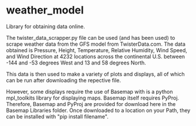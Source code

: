 # weather_model
Library for obtaining data online.

The twister_data_scrapper.py file can be used (and has been used) to scrape weather data from the GFS model from TwisterData.com.
The data obtained is Pressure, Height, Temperature, Relative Humidity, Wind Speed, and Wind Direction at 4232 locations across the
continental U.S. between -144 and -53 degrees West and 13 and 58 degrees North.

This data is then used to make a variety of plots and displays, all of which can be run after downloading the repective file.

However, some displays require the use of Basemap with is a python mpl_toolkits library for displaying maps. Basemap itself requires
PyProj. Therefore, Basemap and PyProj are provided for download here in the Basemap Libraries folder. Once downloaded to a location on your Path, they can be installed with "pip install filename".
